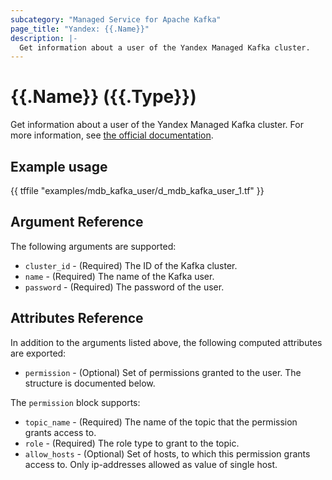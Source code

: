 ```yaml
---
subcategory: "Managed Service for Apache Kafka"
page_title: "Yandex: {{.Name}}"
description: |-
  Get information about a user of the Yandex Managed Kafka cluster.
---
```


# {{.Name}} ({{.Type}})

Get information about a user of the Yandex Managed Kafka cluster. For more information, see [the official documentation](https://yandex.cloud/docs/managed-kafka/concepts).

## Example usage

{{ tffile "examples/mdb_kafka_user/d_mdb_kafka_user_1.tf" }}

## Argument Reference

The following arguments are supported:

* `cluster_id` - (Required) The ID of the Kafka cluster.
* `name` - (Required) The name of the Kafka user.
* `password` - (Required) The password of the user.

## Attributes Reference

In addition to the arguments listed above, the following computed attributes are exported:

* `permission` - (Optional) Set of permissions granted to the user. The structure is documented below.

The `permission` block supports:

* `topic_name` - (Required) The name of the topic that the permission grants access to.
* `role` - (Required) The role type to grant to the topic.
* `allow_hosts` - (Optional) Set of hosts, to which this permission grants access to. Only ip-addresses allowed as value of single host.
